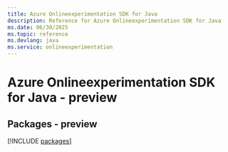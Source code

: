 ```yaml
---
title: Azure Onlineexperimentation SDK for Java
description: Reference for Azure Onlineexperimentation SDK for Java
ms.date: 06/30/2025
ms.topic: reference
ms.devlang: java
ms.service: onlineexperimentation
---
```

# Azure Onlineexperimentation SDK for Java - preview
## Packages - preview
[!INCLUDE [packages](onlineexperimentation-index.md)]